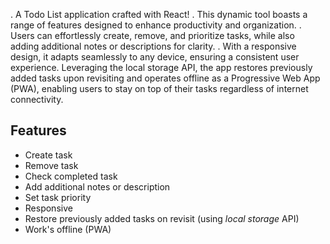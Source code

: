 . A Todo List application crafted with React! 
. This dynamic tool boasts a range of features designed to enhance productivity and organization. 
. Users can effortlessly create, remove, and prioritize tasks, while also adding additional notes or descriptions for clarity. 
. With a responsive design, it adapts seamlessly to any device, ensuring a consistent user experience. Leveraging the local storage API, the app restores previously added tasks upon 
  revisiting and operates offline as a Progressive Web App (PWA), enabling users to stay on top of their tasks regardless of internet connectivity.

## Features

- Create task
- Remove task
- Check completed task
- Add additional notes or description
- Set task priority
- Responsive
- Restore previously added tasks on revisit (using _local storage_ API)
- Work's offline (PWA)




